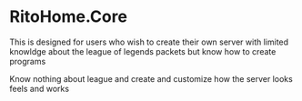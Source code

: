 RitoHome.Core
=============
This is designed for users who wish to create their own server with limited knowldge 
about the league of legends packets but know how to create programs

Know nothing about league and create and customize how the server looks feels and works
